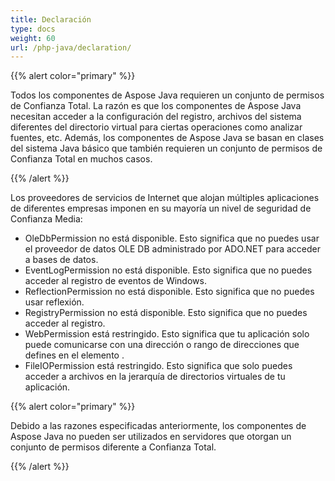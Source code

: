 ```yaml
---
title: Declaración
type: docs
weight: 60
url: /php-java/declaration/
---
```


{{% alert color="primary" %}} 

Todos los componentes de Aspose Java requieren un conjunto de permisos de Confianza Total. La razón es que los componentes de Aspose Java necesitan acceder a la configuración del registro, archivos del sistema diferentes del directorio virtual para ciertas operaciones como analizar fuentes, etc. Además, los componentes de Aspose Java se basan en clases del sistema Java básico que también requieren un conjunto de permisos de Confianza Total en muchos casos. 

{{% /alert %}} 

Los proveedores de servicios de Internet que alojan múltiples aplicaciones de diferentes empresas imponen en su mayoría un nivel de seguridad de Confianza Media: 

- OleDbPermission no está disponible. Esto significa que no puedes usar el proveedor de datos OLE DB administrado por ADO.NET para acceder a bases de datos.
- EventLogPermission no está disponible. Esto significa que no puedes acceder al registro de eventos de Windows.
- ReflectionPermission no está disponible. Esto significa que no puedes usar reflexión.
- RegistryPermission no está disponible. Esto significa que no puedes acceder al registro.
- WebPermission está restringido. Esto significa que tu aplicación solo puede comunicarse con una dirección o rango de direcciones que defines en el elemento <trust>.
- FileIOPermission está restringido. Esto significa que solo puedes acceder a archivos en la jerarquía de directorios virtuales de tu aplicación.

{{% alert color="primary" %}} 

Debido a las razones especificadas anteriormente, los componentes de Aspose Java no pueden ser utilizados en servidores que otorgan un conjunto de permisos diferente a Confianza Total. 

{{% /alert %}}